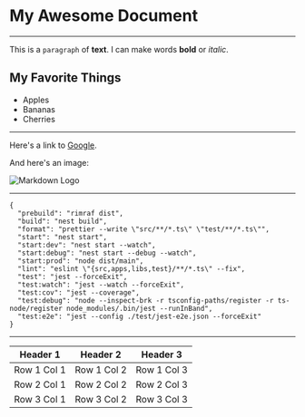 # My Awesome Document

---

This is a `paragraph` of **text**. I can make words **bold** or *italic*.

## My Favorite Things

* Apples
* Bananas
* Cherries

---

Here's a link to [Google](https://www.google.com).

And here's an image:

![Markdown Logo](https://upload.wikimedia.org/wikipedia/commons/thumb/4/48/Markdown-mark.svg/200px-Markdown-mark.svg.png)

---

```
{
  "prebuild": "rimraf dist",
  "build": "nest build",
  "format": "prettier --write \"src/**/*.ts\" \"test/**/*.ts\"",
  "start": "nest start",
  "start:dev": "nest start --watch",
  "start:debug": "nest start --debug --watch",
  "start:prod": "node dist/main",
  "lint": "eslint \"{src,apps,libs,test}/**/*.ts\" --fix",
  "test": "jest --forceExit",
  "test:watch": "jest --watch --forceExit",
  "test:cov": "jest --coverage",
  "test:debug": "node --inspect-brk -r tsconfig-paths/register -r ts-node/register node_modules/.bin/jest --runInBand",
  "test:e2e": "jest --config ./test/jest-e2e.json --forceExit"
}
```

---

| Header 1 | Header 2 | Header 3 |
|----------|----------|----------|
| Row 1 Col 1 | Row 1 Col 2 | Row 1 Col 3 |
| Row 2 Col 1 | Row 2 Col 2 | Row 2 Col 3 |
| Row 3 Col 1 | Row 3 Col 2 | Row 3 Col 3 |
